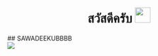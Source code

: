 <h1 align = "center"> สวัสดีครับ <img src= "https://media.discordapp.net/attachments/655680640385286149/875412466224484412/image0.gif" width="35"> </h1>
##  SAWADEEKUBBBB


<div>
 <img src = "https://github-profile-trophy.vercel.app/?username=gutohsavage&theme=monokai&column=8">
</div>

